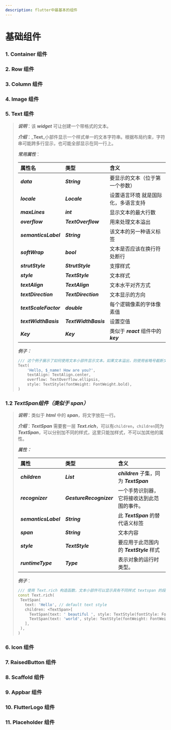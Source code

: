 ```yaml
---
description: flutter中最基本的组件
---
```


# 基础组件

### **1. Container 组件**

### **2. Row 组件**

### 3. Column 组件

### 4. Image 组件

### 5. Text 组件
> _**说明**_：该 _**widget**_ 可让创建一个带格式的文本。
>
> _**介绍**_：_**Text**_小部件显示一个样式单一的文本字符串。根据布局约束，字符串可能跨多行显示，也可能全部显示在同一行上。
>
> _**常用属性**_：
>
> | 属性名 | 类型 | 含义 |
> | :--- | :--- | :--- |
> | _**data**_ | _**String**_ | 要显示的文本（位于第一个参数） |
> | _**locale**_ | _**Locale**_ | 设置语言环境  就是国际化，多语言支持 |
> | _**maxLines**_ | _**int**_ | 显示文本的最大行数 |
> | _**overflow**_ | _**TextOverflow**_ | 用来处理文本溢出 |
> | _**semanticsLabel**_ | _**String**_ | 该文本的另一种语义标签 |
> | _**softWrap**_ | _**bool**_ | 文本是否应该在换行符处断行 |
> | _**strutStyle**_ | _**StrutStyle**_ | 支撑样式 |
> | _**style**_ | _**TextStyle**_ | 文本样式 |
> | _**textAlign**_ | _**TextAlign**_ | 文本水平对齐方式 |
> | _**textDirection**_ | _**TextDirection**_ | 文本显示的方向 |
> | _**textScaleFactor**_ | _**double**_ | 每个逻辑像素的字体像素值 |
> | _**textWidthBasis**_ | _**TextWidthBasis**_ | 设置空值 |
> | _**Key**_ | _**Key**_ | 类似于 _**react**_ 组件中的 _**key**_ |
>
> _**例子：**_
>
> ```dart
> /// 这个例子展示了如何使用文本小部件显示文本。如果文本溢出，则使用省略号截断文本。
> Text(
>     'Hello, $_name! How are you?',
>     textAlign: TextAlign.center,
>     overflow: TextOverflow.ellipsis,
>     style: TextStyle(fontWeight: FontWeight.bold),
> )
> ```

### 1.2 _**TextSpan组件（类似于 span）**_

> _**说明**_：类似于 _**html**_ 中的 _**span**_，将文字放在一行。
>
> _**介绍**_：_**TextSpan**_ 需要套一层 _**Text.rich**_，可以有`children`，`children`同为 _**TextSpan**_，可以分别加不同的样式，这里只能加样式，不可以加其他的属性。
>
> _**属性：**_
>
> | 属性 | 类型 | 含义 |
> | :--- | :--- | :--- |
> | _**children**_ | _**List**_ | _**children**_ 子集，同为 _**TextSpan**_ |
> | _**recognizer**_ | _**GestureRecognizer**_ | 一个手势识别器，它将接收达到此范围的事件。 |
> | _**semanticsLabel**_ | _**String**_ | 此 _**TextSpan**_ 的替代语义标签 |
> | _**span**_ | _**String**_ | 文本内容 |
> | _**style**_ | _**TextStyle**_ | 要应用于此范围内的 _**TextStyle**_ 样式 |
> | _**runtimeType**_ | _**Type**_ | 表示对象的运行时类型。 |
>
> _**例子**_：
>
> ```dart
> /// 使用 Text.rich 构造函数，文本小部件可以显示具有不同样式 textspan 的段落。下面的示例为每个单词显示不同样式的“Hello beautiful world”。
> const Text.rich(
>  TextSpan(
>    text: 'Hello', // default text style
>    children: <TextSpan>[
>      TextSpan(text: ' beautiful ', style: TextStyle(fontStyle: FontStyle.italic)),
>      TextSpan(text: 'world', style: TextStyle(fontWeight: FontWeight.bold)),
>    ],
>  ),
> )
> ```

### 6. Icon 组件

### 7. RaisedButton 组件

### 8. Scaffold 组件

### 9. Appbar 组件

### 10. FlutterLogo 组件

### 11. Placeholder 组件



